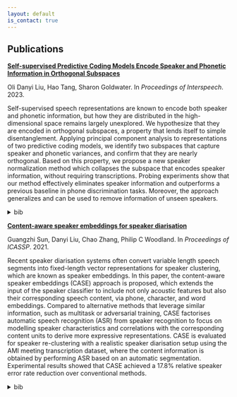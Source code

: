 ```yaml
---
layout: default
is_contact: true
---
```


## Publications


[**Self-supervised Predictive Coding Models Encode Speaker and Phonetic Information in Orthogonal Subspaces**](https://arxiv.org/pdf/2305.12464.pdf) 

Oli Danyi Liu, Hao Tang, Sharon Goldwater. In <em>Proceedings of Interspeech</em>. 2023.

Self-supervised speech representations are known to encode both speaker and phonetic information, but how they are distributed in the high-dimensional space remains largely unexplored. We hypothesize that they are encoded in orthogonal subspaces, a property that lends itself to simple disentanglement. Applying principal component analysis to representations of two predictive coding models, we identify two subspaces that capture speaker and phonetic variances, and confirm that they are nearly orthogonal. Based on this property, we propose a new speaker normalization method which collapses the subspace that encodes speaker information, without requiring transcriptions. Probing experiments show that our method effectively eliminates speaker information and outperforms a previous baseline in phone discrimination tasks. Moreover, the approach generalizes and can be used to remove information of unseen speakers.

<details>
  <summary>bib</summary>
     <pre>@inproceedings{liu.tang.ea:self-supervised,   
  author={Oli Danyi Liu and Hao Tang and Sharon Goldwater},     
  title={Self-supervised Predictive Coding Models Encode Speaker and Phonetic Information in Orthogonal Subspaces},   
  year=2023,   
  booktitle={Proc. INTERSPEECH 2023},   
  pages={2968--2972},   
  doi={10.21437/Interspeech.2023-871}   
  }</pre>
</details>


[**Content-aware speaker embeddings for speaker diarisation**](https://arxiv.org/pdf/2102.06467.pdf)

Guangzhi Sun, Danyi Liu, Chao Zhang, Philip C Woodland. In <em>Proceedings of ICASSP</em>. 2021.

Recent speaker diarisation systems often convert variable length speech segments into fixed-length vector representations for speaker clustering, which are known as speaker embeddings. In this paper, the content-aware speaker embeddings (CASE) approach is proposed, which extends the input of the speaker classifier to include not only acoustic features but also their corresponding speech content, via phone, character, and word embeddings. Compared to alternative methods that leverage similar information, such as multitask or adversarial training, CASE factorises automatic speech recognition (ASR) from speaker recognition to focus on modelling speaker characteristics and correlations with the corresponding content units to derive more expressive representations. CASE is evaluated for speaker re-clustering with a realistic speaker diarisation setup using the AMI meeting transcription dataset, where the content information is obtained by performing ASR based on an automatic segmentation. Experimental results showed that CASE achieved a 17.8% relative speaker error rate reduction over conventional methods.

<details>
  <summary>bib</summary>
     <pre>@inproceedings{sun.liu.ea:context,  
  author={Sun, G. and Liu, D. and Zhang, C. and Woodland, P. C.},  
  booktitle={ICASSP 2021 - 2021 IEEE International Conference on Acoustics, Speech and Signal Processing (ICASSP)},   
  title={Content-Aware Speaker Embeddings for Speaker Diarisation},   
  year={2021},  
  volume={},  
  number={},  
  pages={7168-7172},  
  doi={10.1109/ICASSP39728.2021.9414390}   
  }</pre>
</details>

